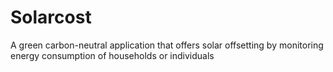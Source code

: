 # Solarcost
A green carbon-neutral application that offers solar offsetting by monitoring energy consumption of households or individuals
